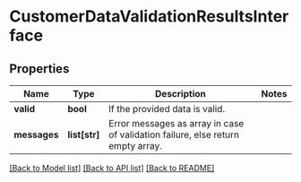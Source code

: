 # CustomerDataValidationResultsInterface

## Properties
Name | Type | Description | Notes
------------ | ------------- | ------------- | -------------
**valid** | **bool** | If the provided data is valid. | 
**messages** | **list[str]** | Error messages as array in case of validation failure, else return empty array. | 

[[Back to Model list]](../README.md#documentation-for-models) [[Back to API list]](../README.md#documentation-for-api-endpoints) [[Back to README]](../README.md)


